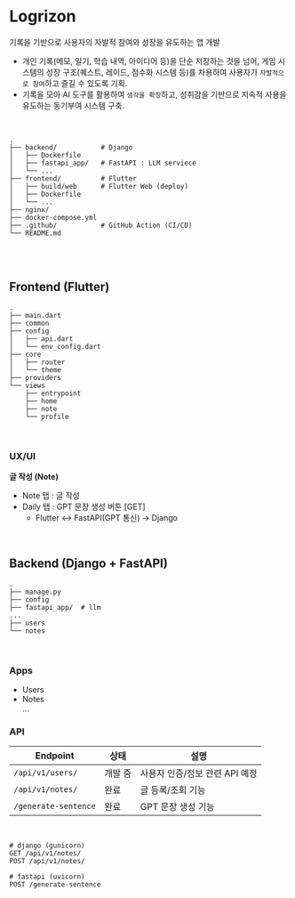# Logrizon

기록을 기반으로 사용자의 자발적 참여와 성장을 유도하는 앱 개발

- 개인 기록(메모, 일기, 학습 내역, 아이디어 등)을 단순 저장하는 것을 넘어, 게임 시스템의 성장 구조(퀘스트, 레이드, 점수화 시스템 등)를 차용하여 사용자가 `자발적으로 참여`하고 즐길 수 있도록 기획.
- 기록을 모아 AI 도구를 활용하여 `생각을 확장`하고, 성취감을 기반으로 지속적 사용을 유도하는 동기부여 시스템 구축.

<br/>

```
.
├── backend/           # Django
│   ├── Dockerfile
│   ├── fastapi_app/   # FastAPI : LLM serviece
│   └── ...
├── frontend/          # Flutter
│   ├── build/web      # Flutter Web (deploy)
│   ├── Dockerfile
│   └── ...
├── nginx/
├── docker-compose.yml
├── .github/           # GitHub Action (CI/CD)
└── README.md
```

<br/>
<br/>

## Frontend (Flutter)

```
.
├── main.dart
├── common
├── config
│   ├── api.dart
│   └── env_config.dart
├── core
│   ├── router
│   └── theme
├── providers
└── views
    ├── entrypoint
    ├── home
    ├── note
    └── profile

```

<br/>

### UX/UI

**글 작성 (Note)**

- Note 탭 : 글 작성
- Daily 탭 : GPT 문장 생성 버튼 [GET]
  - Flutter <-> FastAPI(GPT 통신) -> Django

<br/>

## Backend (Django + FastAPI)

```
.
├── manage.py
├── config
├── fastapi_app/  # llm
...
├── users
└── notes
```

<br/>

### Apps

- Users
- Notes  
  ...
  <br/>

### API

| Endpoint             | 상태    | 설명                           |
| -------------------- | ------- | ------------------------------ |
| `/api/v1/users/`     | 개발 중 | 사용자 인증/정보 관련 API 예정 |
| `/api/v1/notes/`     | 완료    | 글 등록/조회 기능              |
| `/generate-sentence` | 완료    | GPT 문장 생성 기능             |

<br/>

```http
# django (gunicorn)
GET /api/v1/notes/
POST /api/v1/notes/

# fastapi (uvicorn)
POST /generate-sentence
```

<br/>
